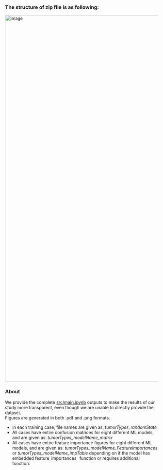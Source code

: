 ### The structure of zip file is as following:

<img width="1206" alt="image" src="https://user-images.githubusercontent.com/44132720/229605146-2f7cbf14-c3f1-4da1-85df-f6e25a6521da.png">


### About

We provide the complete [src/main.ipynb](https://github.com/toygarr/save-the-kid/blob/main/src/main.ipynb) outputs to make the results of our study more transparent, even though we are unable to directly provide the dataset.<br/>
Figures are generated in both .pdf and .png formats.

* In each training case, file names are given as: *tumorTypes_randomState*
* All cases have entire confusion matrices for eight different ML models, and are given as: *tumorTypes_modelName_matrix*
* All cases have entire feature importance figures for eight different ML models, and are given as: *tumorTypes_modelName_FeatureImportances* or *tumorTypes_modelName_impTable* depending on if the model has embedded feature_importances_ function or requires additional function.
